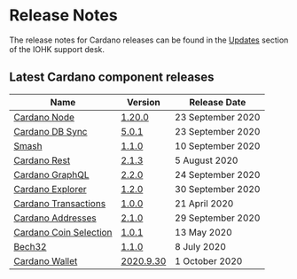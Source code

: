 # Release Notes

The release notes for Cardano releases can be found in the [Updates](https://iohk.zendesk.com/hc/en-us/sections/360002160134-Updates) section of the IOHK support desk.

## Latest Cardano component releases

Name | Version | Release Date
-|-|-
[Cardano Node](https://github.com/input-output-hk/cardano-node) | [1.20.0](https://github.com/input-output-hk/cardano-node/releases/tag/1.20.0) | 23 September 2020
[Cardano DB Sync](https://github.com/input-output-hk/cardano-db-sync/releases) | [5.0.1](https://github.com/input-output-hk/cardano-db-sync/releases/tag/5.0.1) | 23 September 2020
[Smash](https://github.com/input-output-hk/smash) | [1.1.0](https://github.com/input-output-hk/smash/releases/tag/1.1.0) | 10 September 2020
[Cardano Rest](https://github.com/input-output-hk/cardano-rest) | [2.1.3](https://github.com/input-output-hk/cardano-rest/releases/tag/2.1.3) | 5 August 2020
[Cardano GraphQL](https://github.com/input-output-hk/cardano-graphql) | [2.2.0](https://github.com/input-output-hk/cardano-graphql/releases/tag/2.2.0) | 24 September 2020
[Cardano Explorer](https://github.com/input-output-hk/cardano-explorer-app) | [1.2.0](https://github.com/input-output-hk/cardano-explorer-app/releases/tag/1.2.0) | 30 September 2020
[Cardano Transactions](https://github.com/input-output-hk/cardano-transactions) | [1.0.0](https://github.com/input-output-hk/cardano-transactions/releases/tag/1.0.0) | 21 April 2020
[Cardano Addresses](https://github.com/input-output-hk/cardano-addresses) | [2.1.0](https://github.com/input-output-hk/cardano-addresses/releases/tag/2.1.0) | 29 September 2020
[Cardano Coin Selection](https://github.com/input-output-hk/cardano-coin-selection) | [1.0.1](https://github.com/input-output-hk/cardano-coin-selection/releases/tag/v1.0.1) | 13 May 2020
[Bech32](https://github.com/input-output-hk/bech32) | [1.1.0](https://github.com/input-output-hk/bech32/releases/tag/v1.1.0) | 8 July 2020
[Cardano Wallet](https://github.com/input-output-hk/cardano-wallet) | [2020.9.30](https://github.com/input-output-hk/cardano-wallet/releases/tag/v2020-09-30) | 1 October 2020
